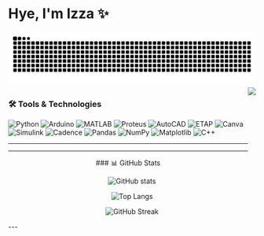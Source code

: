 # Hye, I'm Izza ✨
![snake gif](https://github.com/Izza-Gul/Izza-Gul/blob/output/github-snake.svg) <img align="right" height="150" src="https://i.imgflip.com/65efzo.gif"  />


### 🛠️ Tools & Technologies
![Python](https://img.shields.io/badge/Python-3776AB?style=for-the-badge&logo=python&logoColor=white)
![Arduino](https://img.shields.io/badge/Arduino-00979D?style=for-the-badge&logo=arduino&logoColor=white)
![MATLAB](https://img.shields.io/badge/MATLAB-orange?style=for-the-badge&logo=Mathworks&logoColor=white)
![Proteus](https://img.shields.io/badge/Proteus-1F72C2?style=for-the-badge&logoColor=white)
![AutoCAD](https://img.shields.io/badge/AutoCAD-E51050?style=for-the-badge&logo=autodesk&logoColor=white)
![ETAP](https://img.shields.io/badge/ETAP-004A99?style=for-the-badge&logoColor=white)
![Canva](https://img.shields.io/badge/Canva-00C4CC?style=for-the-badge&logo=canva&logoColor=white)
![Simulink](https://img.shields.io/badge/Simulink-FF5C00?style=for-the-badge&logo=Mathworks&logoColor=white)
![Cadence](https://img.shields.io/badge/Cadence-FFB6C1?style=for-the-badge&logo=cadence&logoColor=white)
![Pandas](https://img.shields.io/badge/Pandas-150458?style=for-the-badge&logo=pandas&logoColor=white)
![NumPy](https://img.shields.io/badge/NumPy-013243?style=for-the-badge&logo=numpy&logoColor=white)
![Matplotlib](https://img.shields.io/badge/Matplotlib-11557c?style=for-the-badge&logo=matplotlib&logoColor=white)
![C++](https://img.shields.io/badge/C++-00599C?style=for-the-badge&logo=cplusplus&logoColor=white)


---


---
<div align="center">
### 📊 GitHub Stats

![GitHub stats](https://github-readme-stats.vercel.app/api?username=izza-gul&show_icons=true&theme=radical)

![Top Langs](https://github-readme-stats.vercel.app/api/top-langs/?username=izza-gul&layout=compact&theme=radical)

![GitHub Streak](https://streak-stats.demolab.com?user=izza-gul&theme=radical&border_radius=10)

</div>
---

<!--
**izza-gul/izza-gul** is a ✨ _special_ ✨ repository because its `README.md` appears on your GitHub profile.
-->

<!--
**Izza-Gul/Izza-Gul** is a ✨ _special_ ✨ repository because its `README.md` (this file) appears on your GitHub profile.

Here are some ideas to get you started:

- 🔭 I’m currently working on ...
- 🌱 I’m currently learning ...
- 👯 I’m looking to collaborate on ...
- 🤔 I’m looking for help with ...
- 💬 Ask me about ...
- 📫 How to reach me: ...
- 😄 Pronouns: ...
- ⚡ Fun fact: ...
-->
